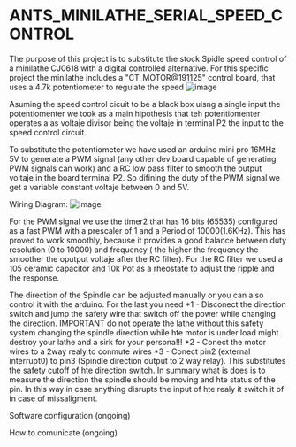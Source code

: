 # ANTS_MINILATHE_SERIAL_SPEED_CONTROL

The purpose of this project is to substitute the stock Spidle speed control of a minilathe CJ0618 with a digital controlled alternative. For this specific project the minilathe includes a "CT_MOTOR@191125" control board, that uses a 4.7k potentiometer to regulate the speed
![image](https://github.com/ansl/ANTS_MINILATHE_SERIAL_SPEED_CONTROL/assets/5759139/cdd021ea-77be-46bc-a8f5-d472df9c004e)

Asuming the speed control cicuit to be a black box uisng a single input the potentiomenter we took as a main hipothesis that teh potentiomenter operates a as voltaje divisor being the voltaje  in terminal P2 the input to the speed control circuit.

To substitute the potentiometer we have used an arduino mini pro 16MHz 5V  to generate  a PWM signal (any other dev board capable of generating PWM signals  can work) and a RC low pass filter to smooth the output voltaje in the board terminal P2. So difining the duty of the PWM signal we get a variable constant voltaje between 0 and 5V. 


Wiring Diagram:
![image](https://github.com/ansl/ANTS_MINILATHE_SERIAL_SPEED_CONTROL/assets/5759139/bfa4ec04-6c8e-44ce-8f5f-e29173b5767b)



For the PWM signal we use the timer2 that has 16 bits (65535) configured as a fast PWM with a prescaler of 1 and a Period of 10000(1.6KHz). This has proved to work smoothly, because it provides a good balance between duty resolution (0 to 10000) and frequency ( the higher the frequency the smoother the oputput voltaje after the RC filter). 
For the RC filter we used a 105 ceramic capacitor  and 10k Pot as a rheostate to adjust the ripple and the response.

The direction of the Spindle can be adjusted manually or you can also control it with the arduino. For the last you need
 *1 - Disconect the direction switch and jump the safety wire that switch off the power while changing the direction. IMPORTANT do not operate the lathe without this safety system changing the spindle direction while hte motor is under load might destroy your lathe and a sirk for your persona!!!
 *2 - Conect the motor wires to a 2way realy to conmute wires
 *3 - Conect pin2 (external interrupt0) to pin3 (Spindle direction output to 2 way relay). This substitutes the safety cutoff of hte direction switch. In summary what is does is to measure the direction the spindle should be moving and hte status of the pin. In this way in case anything disrupts the input of hte realy it switch it of in case of missaligment.


 Software configuration (ongoing)


 How to comunicate (ongoing)
 




